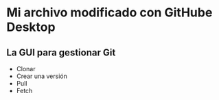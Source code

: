 # Mi archivo modificado con GitHube Desktop
## La GUI para gestionar Git

- Clonar
- Crear una versión
- Pull
- Fetch

